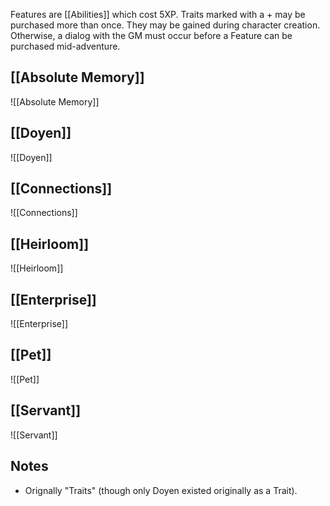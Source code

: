 Features are [[Abilities]] which cost 5XP. Traits marked with a + may be purchased more than once. They may be gained during character creation. Otherwise, a dialog with the GM must occur before a Feature can be purchased mid-adventure.
## [[Absolute Memory]]
![[Absolute Memory]]
## [[Doyen]]
![[Doyen]]
## [[Connections]]
![[Connections]]
## [[Heirloom]]
![[Heirloom]]
## [[Enterprise]]
![[Enterprise]]
## [[Pet]]
![[Pet]]
## [[Servant]]
![[Servant]]
## Notes
* Orignally "Traits" (though only Doyen existed originally as a Trait).